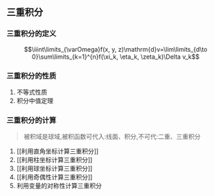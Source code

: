 ## 三重积分
### 三重积分的定义
$$\iiint\limits_{\varOmega}f(x, y, z)\mathrm{d}v=\lim\limits_{d\to 0}\sum\limits_{k=1}^{n}f(\xi_k, \eta_k, \zeta_k)\Delta v_k$$

### 三重积分的性质
1. 不等式性质
2. 积分中值定理

### 三重积分的计算
> 被积域是球域,被积函数可代入:线面、积分,不可代:二重、三重积分
>
1. [[利用直角坐标计算三重积分]]
2. [[利用柱坐标计算三重积分]]
3. [[利用球坐标计算三重积分]]
4. [[利用奇偶性计算三重积分]]
5. 利用变量的对称性计算三重积分
